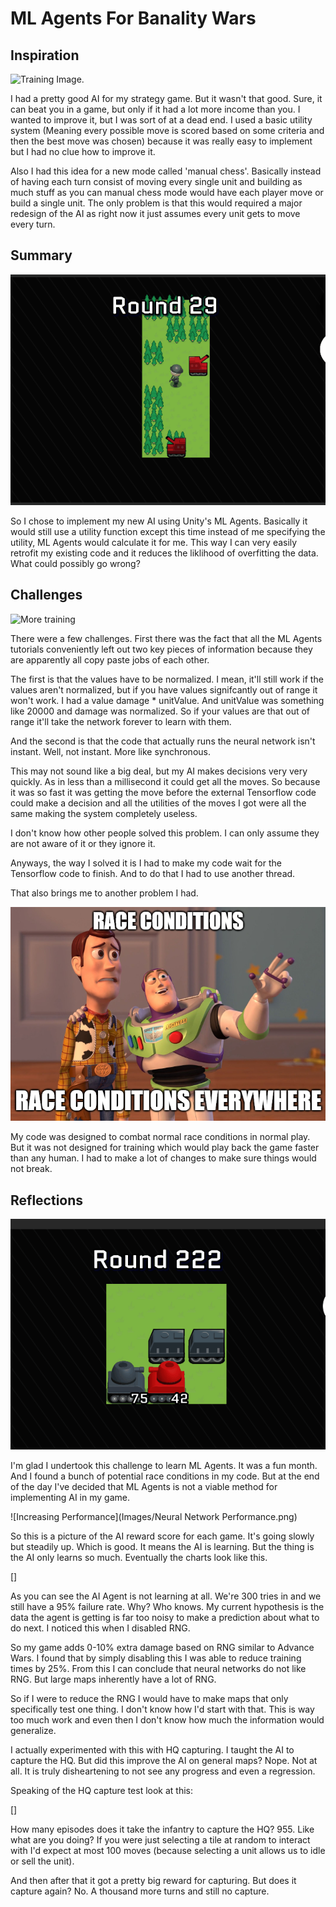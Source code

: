 # ML Agents For Banality Wars

## Inspiration

![Training Image.](Images/Training3.gif)

I had a pretty good AI for my strategy game. But it wasn't that good. Sure, it can beat you in a game, but only if it had a lot more income than you. I wanted to improve it, but I was sort of at a dead end. I used a basic utility system (Meaning every possible move is scored based on some criteria and then the best move was chosen) because it was really easy to implement but I had no clue how to improve it.

Also I had this idea for a new mode called 'manual chess'. Basically instead of having each turn consist of moving every single unit and building as much stuff as you can manual chess mode would have each player move or build a single unit. The only problem is that this would required a major redesign of the AI as right now it just assumes every unit gets to move every turn.

## Summary

![Training ranged units.](Images/TrainingRanged.gif)

So I chose to implement my new AI using Unity's ML Agents. Basically it would still use a utility function except this time instead of me specifying the utility, ML Agents would calculate it for me. This way I can very easily retrofit my existing code and it reduces the liklihood of overfitting the data. What could possibly go wrong?

## Challenges

![More training](Images/Training.gif)

There were a few challenges. First there was the fact that all the ML Agents tutorials conveniently left out two key pieces of information because they are apparently all copy paste jobs of each other.

The first is that the values have to be normalized. I mean, it'll still work if the values aren't normalized, but if you have values signifcantly out of range it won't work. I had a value damage * unitValue. And unitValue was something like 20000 and damage was normalized. So if your values are that out of range it'll take the network forever to learn with them.

And the second is that the code that actually runs the neural network isn't instant. Well, not instant. More like synchronous.

This may not sound like a big deal, but my AI makes decisions very very quickly. As in less than a millisecond it could get all the moves. So because it was so fast it was getting the move before the external Tensorflow code could make a decision and all the utilities of the moves I got were all the same making the system completely useless.

I don't know how other people solved this problem. I can only assume they are not aware of it or they ignore it.

Anyways, the way I solved it is I had to make my code wait for the Tensorflow code to finish. And to do that I had to use another thread.

That also brings me to another problem I had.

![Race Conditions. Race Conditions Everywhere.](Images/RaceConditions.png)

My code was designed to combat normal race conditions in normal play. But it was not designed for training which would play back the game faster than any human. I had to make a lot of changes to make sure things would not break.

## Reflections

![Now You're Thinking With Neural Nets.](Images/ThinkingWithNeuralNets.gif)

I'm glad I undertook this challenge to learn ML Agents. It was a fun month. And I found a bunch of potential race conditions in my code. But at the end of the day I've decided that ML Agents is not a viable method for implementing AI in my game.

![Increasing Performance](Images/Neural Network Performance.png)

So this is a picture of the AI reward score for each game. It's going slowly but steadily up. Which is good. It means the AI is learning. But the thing is the AI only learns so much. Eventually the charts look like this.

[]

As you can see the AI Agent is not learning at all. We're 300 tries in and we still have a 95% failure rate. Why? Who knows. My current hypothesis is the data the agent is getting is far too noisy to make a prediction about what to do next. I noticed this when I disabled RNG.

So my game adds 0-10% extra damage based on RNG similar to Advance Wars. I found that by simply disabling this I was able to reduce training times by 25%. From this I can conclude that neural networks do not like RNG. But large maps inherently have a lot of RNG.

So if I were to reduce the RNG I would have to make maps that only specifically test one thing. I don't know how I'd start with that. This is way too much work and even then I don't know how much the information would generalize.

I actually experimented with this with HQ capturing. I taught the AI to capture the HQ. But did this improve the AI on general maps? Nope. Not at all. It is truly disheartening to not see any progress and even a regression.

Speaking of the HQ capture test look at this:

[]

How many episodes does it take the infantry to capture the HQ? 955. Like what are you doing? If you were just selecting a tile at random to interact with I'd expect at most 100 moves (because selecting a unit allows us to idle or sell the unit).

And then after that it got a pretty big reward for capturing. But does it capture again? No. A thousand more turns and still no capture.